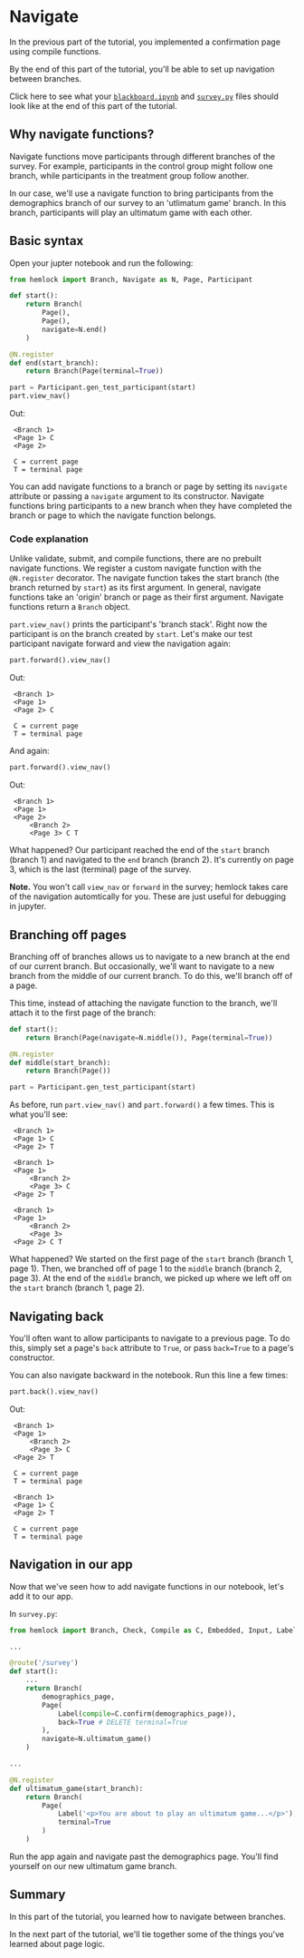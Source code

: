 # Navigate

In the previous part of the tutorial, you implemented a confirmation page using compile functions.

By the end of this part of the tutorial, you'll be able to set up navigation between branches.

Click here to see what your <a href="https://github.com/dsbowen/hemlock-tutorial/blob/v0.6/blackboard.ipynb" target="_blank">`blackboard.ipynb`</a> and <a href="https://github.com/dsbowen/hemlock-tutorial/blob/v0.6/survey.py" target="_blank">`survey.py`</a> files should look like at the end of this part of the tutorial.

## Why navigate functions?

Navigate functions move participants through different branches of the survey. For example, participants in the control group might follow one branch, while participants in the treatment group follow another.

In our case, we'll use a navigate function to bring participants from the demographics branch of our survey to an 'utlimatum game' branch. In this branch, participants will play an ultimatum game with each other.

## Basic syntax

Open your jupter notebook and run the following:

```python
from hemlock import Branch, Navigate as N, Page, Participant

def start():
    return Branch(
        Page(), 
        Page(), 
        navigate=N.end()
    )

@N.register
def end(start_branch):
    return Branch(Page(terminal=True))

part = Participant.gen_test_participant(start)
part.view_nav()
```

Out:

```
 <Branch 1>
 <Page 1> C 
 <Page 2>  

 C = current page 
 T = terminal page
```

You can add navigate functions to a branch or page by setting its `navigate` attribute or passing a `navigate` argument to its constructor. Navigate functions bring participants to a new branch when they have completed the branch or page to which the navigate function belongs.

### Code explanation

Unlike validate, submit, and compile functions, there are no prebuilt navigate functions. We register a custom navigate function with the `@N.register` decorator. The navigate function takes the start branch (the branch returned by `start`) as its first argument. In general, navigate functions take an 'origin' branch or page as their first argument. Navigate functions return a `Branch` object.

`part.view_nav()` prints the participant's 'branch stack'. Right now the participant is on the branch created by `start`. Let's make our test participant navigate forward and view the navigation again:

```python
part.forward().view_nav()
```

Out:

```
 <Branch 1>
 <Page 1>  
 <Page 2> C 

 C = current page 
 T = terminal page
```

And again:

```python
part.forward().view_nav()
```

Out:

```
 <Branch 1>
 <Page 1>  
 <Page 2>  
     <Branch 2>
     <Page 3> C T
```

What happened? Our participant reached the end of the `start` branch (branch 1) and navigated to the `end` branch (branch 2). It's currently on page 3, which is the last (terminal) page of the survey.

**Note.** You won't call `view_nav` or `forward` in the survey; hemlock takes care of the navigation automtically for you. These are just useful for debugging in jupyter.

## Branching off pages

Branching off of branches allows us to navigate to a new branch at the end of our current branch. But occasionally, we'll want to navigate to a new branch from the middle of our current branch. To do this, we'll branch off of a page.

This time, instead of attaching the navigate function to the branch, we'll attach it to the first page of the branch:

```python
def start():
    return Branch(Page(navigate=N.middle()), Page(terminal=True))

@N.register
def middle(start_branch):
    return Branch(Page())

part = Participant.gen_test_participant(start)
```

As before, run `part.view_nav()` and `part.forward()` a few times. This is what you'll see:

```
 <Branch 1>
 <Page 1> C 
 <Page 2> T
```

```
 <Branch 1>
 <Page 1> 
     <Branch 2>
     <Page 3> C 
 <Page 2> T
```

```
 <Branch 1>
 <Page 1> 
     <Branch 2>
     <Page 3> 
 <Page 2> C T
```

What happened? We started on the first page of the `start` branch (branch 1, page 1). Then, we branched off of page 1 to the `middle` branch (branch 2, page 3). At the end of the `middle` branch, we picked up where we left off on the `start` branch (branch 1, page 2).

## Navigating back

You'll often want to allow participants to navigate to a previous page. To do this, simply set a page's `back` attribute to `True`, or pass `back=True` to a page's constructor. 

You can also navigate backward in the notebook. Run this line a few times:

```python
part.back().view_nav()
```

Out:

```
 <Branch 1>
 <Page 1> 
     <Branch 2>
     <Page 3> C 
 <Page 2> T

 C = current page 
 T = terminal page
```

```
 <Branch 1>
 <Page 1> C 
 <Page 2> T

 C = current page 
 T = terminal page
```

## Navigation in our app

Now that we've seen how to add navigate functions in our notebook, let's add it to our app.

In `survey.py`:

```python
from hemlock import Branch, Check, Compile as C, Embedded, Input, Label, Navigate as N, Page, Range, Select, Submit as S, Validate as V, route

...

@route('/survey')
def start():
    ...
    return Branch(
        demographics_page,
        Page(
            Label(compile=C.confirm(demographics_page)),
            back=True # DELETE terminal=True
        ),
        navigate=N.ultimatum_game()
    )

...

@N.register
def ultimatum_game(start_branch):
    return Branch(
        Page(
            Label('<p>You are about to play an ultimatum game...</p>'),
            terminal=True
        )
    )
```

Run the app again and navigate past the demographics page. You'll find yourself on our new ultimatum game branch.

## Summary

In this part of the tutorial, you learned how to navigate between branches. 

In the next part of the tutorial, we'll tie together some of the things you've learned about page logic.